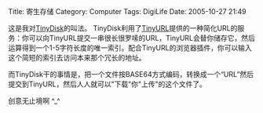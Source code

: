 Title: 寄生存储
Category: Computer
Tags: DigiLife
Date: 2005-10-27 21:49



这是我对[TinyDisk](http://www.msblabs.org/tinydisk/index.php)的叫法。
TinyDisk利用了[TinyURL](http://tinyurl.com/)提供的一种简化URL的服务：你可以向TinyURL提交一串很长很罗嗦的URL，TinyURL会替你储存它，然后运算得到一个1-5字符长度的唯一索引。配合TinyURL的浏览器插件，你可以输入这个简短的索引去访问本来那个冗长的地址。

而TinyDisk干的事情是，把一个文件按BASE64方式编码，转换成一个“URL”然后提交到TinyURL，然后人人就可以"下载"你"上传"的这个文件了。

创意无止境啊  ^_^

